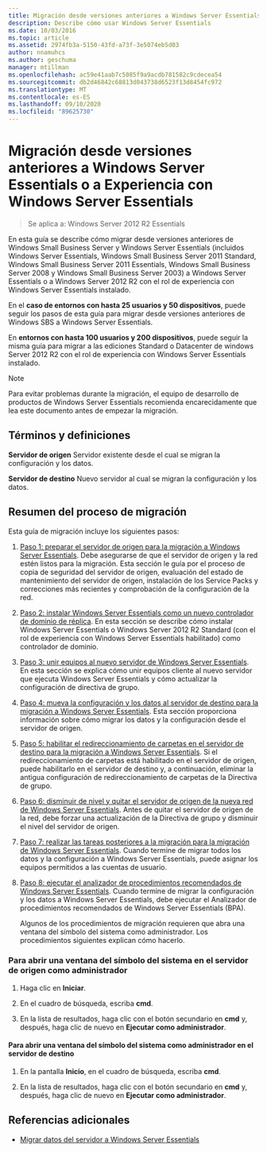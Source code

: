 ```yaml
---
title: Migración desde versiones anteriores a Windows Server Essentials o a Experiencia con Windows Server Essentials
description: Describe cómo usar Windows Server Essentials
ms.date: 10/03/2016
ms.topic: article
ms.assetid: 2974fb3a-5150-43fd-a73f-3e5074eb5d03
author: nnamuhcs
ms.author: geschuma
manager: mtillman
ms.openlocfilehash: ac59e41aab7c5085f9a9acdb781582c9cdecea54
ms.sourcegitcommit: db2d46842c68813d043738d6523f13d8454fc972
ms.translationtype: MT
ms.contentlocale: es-ES
ms.lasthandoff: 09/10/2020
ms.locfileid: "89625730"
---
```

# <a name="migrate-from-previous-versions-to-windows-server-essentials-or-windows-server-essentials-experience"></a>Migración desde versiones anteriores a Windows Server Essentials o a Experiencia con Windows Server Essentials

>Se aplica a: Windows Server 2012 R2 Essentials

En esta guía se describe cómo migrar desde versiones anteriores de Windows Small Business Server y Windows Server Essentials (incluidos Windows Server Essentials, Windows Small Business Server 2011 Standard, Windows Small Business Server 2011 Essentials, Windows Small Business Server 2008 y Windows Small Business Server 2003) a Windows Server Essentials o a Windows Server 2012 R2 con el rol de experiencia con Windows Server Essentials instalado.

 En el **caso de entornos con hasta 25 usuarios y 50 dispositivos**, puede seguir los pasos de esta guía para migrar desde versiones anteriores de Windows SBS a Windows Server Essentials.

 En **entornos con hasta 100 usuarios y 200 dispositivos**, puede seguir la misma guía para migrar a las ediciones Standard o Datacenter de windows Server 2012 R2 con el rol de experiencia con Windows Server Essentials instalado.

> [!NOTE]
>  Para evitar problemas durante la migración, el equipo de desarrollo de productos de Windows Server Essentials recomienda encarecidamente que lea este documento antes de empezar la migración.

## <a name="terms-and-definitions"></a>Términos y definiciones
 **Servidor de origen** Servidor existente desde el cual se migran la configuración y los datos.

 **Servidor de destino** Nuevo servidor al cual se migran la configuración y los datos.

## <a name="migration-process-summary"></a>Resumen del proceso de migración
 Esta guía de migración incluye los siguientes pasos:

1. [Paso 1: preparar el servidor de origen para la migración a Windows Server Essentials](Step-1--Prepare-your-Source-Server-for-Windows-Server-Essentials-migration.md).  Debe asegurarse de que el servidor de origen y la red estén listos para la migración. Esta sección le guía por el proceso de copia de seguridad del servidor de origen, evaluación del estado de mantenimiento del servidor de origen, instalación de los Service Packs y correcciones más recientes y comprobación de la configuración de la red.

2. [Paso 2: instalar Windows Server Essentials como un nuevo controlador de dominio de réplica](Step-2--Install-Windows-Server-Essentials-as-a-new-replica-domain-controller.md). En esta sección se describe cómo instalar Windows Server Essentials o Windows Server 2012 R2 Standard (con el rol de experiencia con Windows Server Essentials habilitado) como controlador de dominio.

3. [Paso 3: unir equipos al nuevo servidor de Windows Server Essentials](Step-3--Join-computers-to-the-new-Windows-Server-Essentials-server.md).  En esta sección se explica cómo unir equipos cliente al nuevo servidor que ejecuta Windows Server Essentials y cómo actualizar la configuración de directiva de grupo.

4. [Paso 4: mueva la configuración y los datos al servidor de destino para la migración a Windows Server Essentials](Step-4--Move-settings-and-data-to-the-Destination-Server-for-Windows-Server-Essentials-migration.md).  Esta sección proporciona información sobre cómo migrar los datos y la configuración desde el servidor de origen.

5. [Paso 5: habilitar el redireccionamiento de carpetas en el servidor de destino para la migración a Windows Server Essentials](Step-5--Enable-folder-redirection-on-the-Destination-Server-for-Windows-Server-Essentials-migration.md).  Si el redireccionamiento de carpetas está habilitado en el servidor de origen, puede habilitarlo en el servidor de destino y, a continuación, eliminar la antigua configuración de redireccionamiento de carpetas de la Directiva de grupo.

6. [Paso 6: disminuir de nivel y quitar el servidor de origen de la nueva red de Windows Server Essentials](Step-6--Demote-and-remove-the-Source-Server-from-the-new-Windows-Server-Essentials-network.md).  Antes de quitar el servidor de origen de la red, debe forzar una actualización de la Directiva de grupo y disminuir el nivel del servidor de origen.

7. [Paso 7: realizar las tareas posteriores a la migración para la migración de Windows Server Essentials](Step-7--Perform-post-migration-tasks-for-the-Windows-Server-Essentials-migration.md).  Cuando termine de migrar todos los datos y la configuración a Windows Server Essentials, puede asignar los equipos permitidos a las cuentas de usuario.

8. [Paso 8: ejecutar el analizador de procedimientos recomendados de Windows Server Essentials](Step-8--Run-the-Windows-Server-Essentials-Best-Practices-Analyzer.md).  Cuando termine de migrar la configuración y los datos a Windows Server Essentials, debe ejecutar el Analizador de procedimientos recomendados de Windows Server Essentials (BPA).

   Algunos de los procedimientos de migración requieren que abra una ventana del símbolo del sistema como administrador. Los procedimientos siguientes explican cómo hacerlo.

###  <a name="to-open-a-command-prompt-window-on-the-source-server-as-an-administrator"></a><a name="BKMK_OpenACommandPromptAsAdmin"></a> Para abrir una ventana del símbolo del sistema en el servidor de origen como administrador

1.  Haga clic en **Iniciar**.

2.  En el cuadro de búsqueda, escriba **cmd**.

3.  En la lista de resultados, haga clic con el botón secundario en **cmd** y, después, haga clic de nuevo en **Ejecutar como administrador**.

#### <a name="to-open-a-command-prompt-window-on-the-destination-server-as-an-administrator"></a>Para abrir una ventana del símbolo del sistema como administrador en el servidor de destino

1.  En la pantalla **Inicio**, en el cuadro de búsqueda, escriba **cmd**.

2.  En la lista de resultados, haga clic con el botón secundario en **cmd** y, después, haga clic de nuevo en **Ejecutar como administrador**.

## <a name="additional-references"></a>Referencias adicionales

-   [Migrar datos del servidor a Windows Server Essentials](Migrate-Server-Data-to-Windows-Server-Essentials.md)

